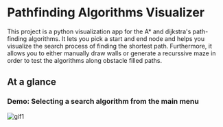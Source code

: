# Pathfinding Algorithms Visualizer
This project is a python visualization app for the A* and dijkstra's path-finding algorithms. It lets you pick a start and end node and helps you visualize the search process of finding the shortest path. Furthermore, it allows you to either manually draw walls or generate a recurssive maze in order to test the algorithms along obstacle filled paths. 

## At a glance
### Demo: Selecting a search algorithm from the main menu
![gif1](https://user-images.githubusercontent.com/68114136/126073940-fa8e0fe0-f183-472e-86c0-f3691d720306.gif)
